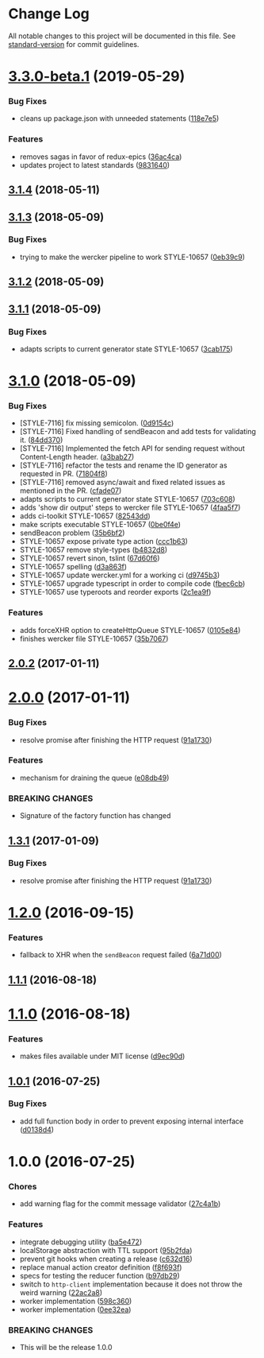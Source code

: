 # Change Log

All notable changes to this project will be documented in this file. See [standard-version](https://github.com/conventional-changelog/standard-version) for commit guidelines.

<a name="3.3.0-beta.1"></a>
# [3.3.0-beta.1](https://github.com/StyleLounge/http-queue/compare/v3.1.4...v3.3.0-beta.1) (2019-05-29)


### Bug Fixes

* cleans up package.json with unneeded statements ([118e7e5](https://github.com/StyleLounge/http-queue/commit/118e7e5))


### Features

* removes sagas in favor of redux-epics ([36ac4ca](https://github.com/StyleLounge/http-queue/commit/36ac4ca))
* updates project to latest standards ([9831640](https://github.com/StyleLounge/http-queue/commit/9831640))



<a name="3.1.4"></a>
## [3.1.4](https://github.com/StyleLounge/http-queue/compare/v3.1.4-beta.2...v3.1.4) (2018-05-11)



<a name="3.1.3"></a>
## [3.1.3](https://github.com/StyleLounge/http-queue/compare/v3.1.2...v3.1.3) (2018-05-09)


### Bug Fixes

* trying to make the wercker pipeline to work STYLE-10657 ([0eb39c9](https://github.com/StyleLounge/http-queue/commit/0eb39c9))



<a name="3.1.2"></a>
## [3.1.2](https://github.com/StyleLounge/http-queue/compare/v3.1.1...v3.1.2) (2018-05-09)



<a name="3.1.1"></a>
## [3.1.1](https://github.com/StyleLounge/http-queue/compare/v3.1.0...v3.1.1) (2018-05-09)


### Bug Fixes

* adapts scripts to current generator state STYLE-10657 ([3cab175](https://github.com/StyleLounge/http-queue/commit/3cab175))



<a name="3.1.0"></a>
# [3.1.0](https://github.com/StyleLounge/http-queue/compare/v2.0.1...v3.1.0) (2018-05-09)


### Bug Fixes

* [STYLE-7116] fix missing semicolon. ([0d9154c](https://github.com/StyleLounge/http-queue/commit/0d9154c))
* [STYLE-7116] Fixed handling of sendBeacon and add tests for validating it. ([84dd370](https://github.com/StyleLounge/http-queue/commit/84dd370))
* [STYLE-7116] Implemented the fetch API for sending request without Content-Length header. ([a3bab27](https://github.com/StyleLounge/http-queue/commit/a3bab27))
* [STYLE-7116] refactor the tests and rename the ID generator as requested in PR. ([71804f8](https://github.com/StyleLounge/http-queue/commit/71804f8))
* [STYLE-7116] removed async/await and fixed related issues as mentioned in the PR. ([cfade07](https://github.com/StyleLounge/http-queue/commit/cfade07))
* adapts scripts to current generator state STYLE-10657 ([703c608](https://github.com/StyleLounge/http-queue/commit/703c608))
* adds 'show dir output' steps to wercker file STYLE-10657 ([4faa5f7](https://github.com/StyleLounge/http-queue/commit/4faa5f7))
* adds ci-toolkit STYLE-10657 ([82543dd](https://github.com/StyleLounge/http-queue/commit/82543dd))
* make scripts executable STYLE-10657 ([0be0f4e](https://github.com/StyleLounge/http-queue/commit/0be0f4e))
* sendBeacon problem ([35b6bf2](https://github.com/StyleLounge/http-queue/commit/35b6bf2))
* STYLE-10657 expose private type action ([ccc1b63](https://github.com/StyleLounge/http-queue/commit/ccc1b63))
* STYLE-10657 remove style-types ([b4832d8](https://github.com/StyleLounge/http-queue/commit/b4832d8))
* STYLE-10657 revert sinon, tslint ([67d60f6](https://github.com/StyleLounge/http-queue/commit/67d60f6))
* STYLE-10657 spelling ([d3a863f](https://github.com/StyleLounge/http-queue/commit/d3a863f))
* STYLE-10657 update wercker.yml for a working ci ([d9745b3](https://github.com/StyleLounge/http-queue/commit/d9745b3))
* STYLE-10657 upgrade typescript in order to compile code ([fbec6cb](https://github.com/StyleLounge/http-queue/commit/fbec6cb))
* STYLE-10657 use typeroots and reorder exports ([2c1ea9f](https://github.com/StyleLounge/http-queue/commit/2c1ea9f))


### Features

* adds forceXHR option to createHttpQueue STYLE-10657 ([0105e84](https://github.com/StyleLounge/http-queue/commit/0105e84))
* finishes wercker file STYLE-10657 ([35b7067](https://github.com/StyleLounge/http-queue/commit/35b7067))



<a name="2.0.2"></a>
## [2.0.2](https://github.com/StyleLounge/http-queue/compare/v2.0.0...v2.0.2) (2017-01-11)



<a name="2.0.0"></a>
# [2.0.0](https://github.com/StyleLounge/http-queue/compare/v1.2.0...v2.0.0) (2017-01-11)


### Bug Fixes

* resolve promise after finishing the HTTP request ([91a1730](https://github.com/StyleLounge/http-queue/commit/91a1730))


### Features

* mechanism for draining the queue ([e08db49](https://github.com/StyleLounge/http-queue/commit/e08db49))


### BREAKING CHANGES

* Signature of the factory function has changed



<a name="1.3.1"></a>
## [1.3.1](https://github.com/StyleLounge/http-queue/compare/v1.2.0...v1.3.1) (2017-01-09)


### Bug Fixes

* resolve promise after finishing the HTTP request ([91a1730](https://github.com/StyleLounge/http-queue/commit/91a1730))



<a name="1.2.0"></a>
# [1.2.0](https://github.com/StyleLounge/http-queue/compare/v1.1.1...v1.2.0) (2016-09-15)


### Features

* fallback to XHR when the `sendBeacon` request failed ([6a71d00](https://github.com/StyleLounge/http-queue/commit/6a71d00))



<a name="1.1.1"></a>
## [1.1.1](https://github.com/StyleLounge/http-queue/compare/v1.1.0...v1.1.1) (2016-08-18)



<a name="1.1.0"></a>
# [1.1.0](https://github.com/StyleLounge/http-queue/compare/v1.0.1...v1.1.0) (2016-08-18)


### Features

* makes files available under MIT license ([d9ec90d](https://github.com/StyleLounge/http-queue/commit/d9ec90d))



<a name="1.0.1"></a>
## [1.0.1](https://github.com/StyleLounge/http-queue/compare/v1.0.0...v1.0.1) (2016-07-25)


### Bug Fixes

* add full function body in order to prevent exposing internal interface ([d0138d4](https://github.com/StyleLounge/http-queue/commit/d0138d4))



<a name="1.0.0"></a>
# 1.0.0 (2016-07-25)


### Chores

* add warning flag for the commit message validator ([27c4a1b](https://github.com/StyleLounge/http-queue/commit/27c4a1b))


### Features

* integrate debugging utility ([ba5e472](https://github.com/StyleLounge/http-queue/commit/ba5e472))
* localStorage abstraction with TTL support ([95b2fda](https://github.com/StyleLounge/http-queue/commit/95b2fda))
* prevent git hooks when creating a release ([c632d16](https://github.com/StyleLounge/http-queue/commit/c632d16))
* replace manual action creator definition ([f8f693f](https://github.com/StyleLounge/http-queue/commit/f8f693f))
* specs for testing the reducer function ([b97db29](https://github.com/StyleLounge/http-queue/commit/b97db29))
* switch to `http-client` implementation because it does not throw the weird warning ([22ac2a8](https://github.com/StyleLounge/http-queue/commit/22ac2a8))
* worker implementation ([598c360](https://github.com/StyleLounge/http-queue/commit/598c360))
* worker implementation ([0ee32ea](https://github.com/StyleLounge/http-queue/commit/0ee32ea))


### BREAKING CHANGES

* This will be the release 1.0.0
